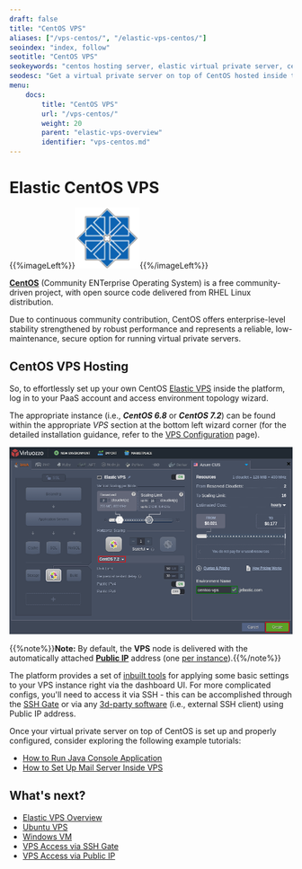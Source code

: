 ```yaml
---
draft: false
title: "CentOS VPS"
aliases: ["/vps-centos/", "/elastic-vps-centos/"]
seoindex: "index, follow"
seotitle: "CentOS VPS"
seokeywords: "centos hosting server, elastic virtual private server, centos vps root permissions, centos vps dashboard, elastic vps, vps hosting centos, centos virtual private server, centos virtual private server hosting, centos vps root hosting, centos vps environment, centos virtual private server cloud, centos virtual private server root"
seodesc: "Get a virtual private server on top of CentOS hosted inside the platform in just a few clicks. Operate a completely private and configurable Elastic VPS with full root permissions granted."
menu:
    docs:
        title: "CentOS VPS"
        url: "/vps-centos/"
        weight: 20
        parent: "elastic-vps-overview"
        identifier: "vps-centos.md"
---
```


# Elastic CentOS VPS

{{%imageLeft%}}![centos vps logo](01-centos-vps-logo.png){{%/imageLeft%}}

**[CentOS](https://www.centos.org/)** (Community ENTerprise Operating System) is a free community-driven project, with open source code delivered from RHEL Linux distribution.

Due to continuous community contribution, CentOS offers enterprise-level stability strengthened by robust performance and represents a reliable, low-maintenance, secure option for running virtual private servers.


## CentOS VPS Hosting

So, to effortlessly set up your own CentOS [Elastic VPS](/vps/) inside the platform, log in to your PaaS account and access environment topology wizard.

The appropriate instance (i.e., ***CentOS 6.8*** or ***CentOS 7.2***) can be found within the appropriate *VPS* section at the bottom left wizard corner (for the detailed installation guidance, refer to the [VPS Configuration](/vps-configuration/) page).

![create CentOS VPS](02-create-centos-vps.png)

{{%note%}}**Note:** By default, the **VPS** node is delivered with the automatically attached **[Public IP](/public-ip/)** address (one [per instance](/horizontal-scaling/)).{{%/note%}}

The platform provides a set of [inbuilt tools](/vps-configuration/#inbuilt-tools) for applying some basic settings to your VPS instance right via the dashboard UI. For more complicated configs, you'll need to access it via SSH - this can be accomplished through the [SSH Gate](/vps-ssh-gate/) or via any [3d-party software](/vps-public-ip/) (i.e., external SSH client) using Public IP address.

Once your virtual private server on top of CentOS is set up and properly configured, consider exploring the following example tutorials:

* [How to Run Java Console Application](/standalone-application/)
* [How to Set Up Mail Server Inside VPS](/adding-mail-server-vps/)


## What's next?

* [Elastic VPS Overview](/vps/)
* [Ubuntu VPS](/vps-ubuntu/)
* [Windows VM](/win-vm/)
* [VPS Access via SSH Gate](/vps-ssh-gate/)
* [VPS Access via Public IP](/vps-public-ip/)